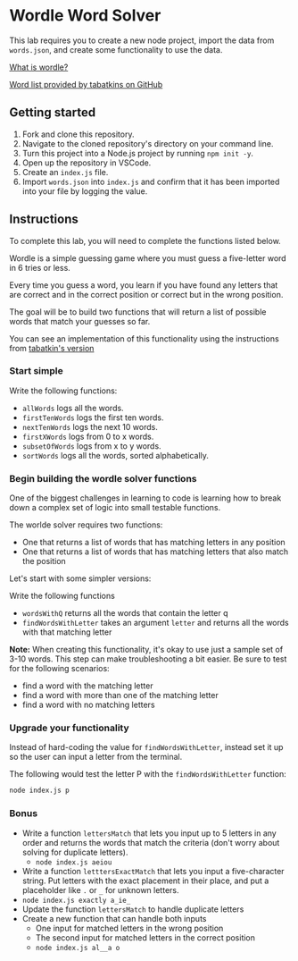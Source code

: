 # Wordle Word Solver

This lab requires you to create a new node project, import the data from `words.json`, and create some functionality to use the data.

[What is wordle?](https://www.nytimes.com/games/wordle/index.html)

[Word list provided by tabatkins on GitHub](https://github.com/tabatkins/wordle-list)

## Getting started

1. Fork and clone this repository.
1. Navigate to the cloned repository's directory on your command line.
1. Turn this project into a Node.js project by running `npm init -y`.
1. Open up the repository in VSCode.
1. Create an `index.js` file.
1. Import `words.json` into `index.js` and confirm that it has been imported into your file by logging the value.

## Instructions

To complete this lab, you will need to complete the functions listed below.

Wordle is a simple guessing game where you must guess a five-letter word in 6 tries or less.

Every time you guess a word, you learn if you have found any letters that are correct and in the correct position or correct but in the wrong position.

The goal will be to build two functions that will return a list of possible words that match your guesses so far.

You can see an implementation of this functionality using the instructions from [tabatkin's version](https://github.com/tabatkins/wordle-list#filtering-guesses-with-grep)

### Start simple

Write the following functions:

- `allWords` logs all the words.
- `firstTenWords` logs the first ten words.
- `nextTenWords` logs the next 10 words.
- `firstXWords` logs from 0 to x words.
- `subsetOfWords` logs from x to y words.
- `sortWords` logs all the words, sorted alphabetically.

### Begin building the wordle solver functions

One of the biggest challenges in learning to code is learning how to break down a complex set of logic into small testable functions.

The worlde solver requires two functions:

- One that returns a list of words that has matching letters in any position
- One that returns a list of words that has matching letters that also match the position

Let's start with some simpler versions:

Write the following functions

- `wordsWithQ` returns all the words that contain the letter q
- `findWordsWithLetter` takes an argument `letter` and returns all the words with that matching letter

**Note:** When creating this functionality, it's okay to use just a sample set of 3-10 words. This step can make troubleshooting a bit easier. Be sure to test for the following scenarios:

- find a word with the matching letter
- find a word with more than one of the matching letter
- find a word with no matching letters

### Upgrade your functionality

Instead of hard-coding the value for `findWordsWithLetter`, instead set it up so the user can input a letter from the terminal.

The following would test the letter P with the `findWordsWithLetter` function:

```bash
node index.js p
```

### Bonus

- Write a function `lettersMatch` that lets you input up to 5 letters in any order and returns the words that match the criteria (don't worry about solving for duplicate letters).
  - `node index.js aeiou`
- Write a function `letttersExactMatch` that lets you input a five-character string. Put letters with the exact placement in their place, and put a placeholder like `.` or `_` for unknown letters.
- `node index.js exactly a_ie_`
- Update the function `lettersMatch` to handle duplicate letters
- Create a new function that can handle both inputs
  - One input for matched letters in the wrong position
  - The second input for matched letters in the correct position
  - `node index.js al__a o`
